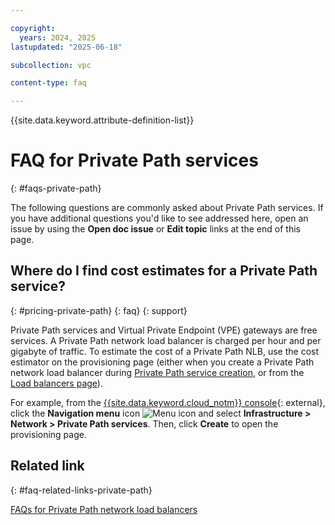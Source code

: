 ```yaml
---

copyright:
  years: 2024, 2025
lastupdated: "2025-06-18"

subcollection: vpc

content-type: faq

---
```


{{site.data.keyword.attribute-definition-list}}

# FAQ for Private Path services
{: #faqs-private-path}

The following questions are commonly asked about Private Path services. If you have additional questions you'd like to see addressed here, open an issue by using the **Open doc issue** or **Edit topic** links at the end of this page.

## Where do I find cost estimates for a Private Path service?
{: #pricing-private-path}
{: faq}
{: support}

Private Path services and Virtual Private Endpoint (VPE) gateways are free services. A Private Path network load balancer is charged per hour and per gigabyte of traffic. To estimate the cost of a Private Path NLB, use the cost estimator on the provisioning page (either when you create a Private Path network load balancer during [Private Path service creation](/infrastructure/provision/privatePathService), or from the [Load balancers page](/infrastructure/network/loadBalancers)).

For example, from the [{{site.data.keyword.cloud_notm}} console](/login){: external}, click the **Navigation menu** icon ![Menu icon](../../icons/icon_hamburger.svg) and select **Infrastructure > Network > Private Path services**. Then, click **Create** to open the provisioning page.

## Related link
{: #faq-related-links-private-path}

[FAQs for Private Path network load balancers](/docs/vpc?topic=vpc-nlb-faqs#ppnlb-faqs)
